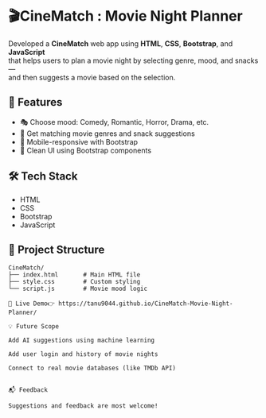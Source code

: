 # 🎬CineMatch : Movie Night Planner 
Developed a **CineMatch** web app using **HTML**, **CSS**, **Bootstrap**, and **JavaScript**  
that helps users to plan a movie night by selecting genre, mood, and snacks —  
and then suggests a movie based on the selection.

## 🚀 Features

- 🎭 Choose mood: Comedy, Romantic, Horror, Drama, etc.
- 🍿 Get matching movie genres and snack suggestions
- 📱 Mobile-responsive with Bootstrap
- 🎨 Clean UI using Bootstrap components

## 🛠️ Tech Stack

- HTML  
- CSS  
- Bootstrap  
- JavaScript

## 📂 Project Structure

```plaintext
CineMatch/
├── index.html       # Main HTML file
├── style.css        # Custom styling
└── script.js        # Movie mood logic

🔗 Live Demo👉 https://tanu9044.github.io/CineMatch-Movie-Night-Planner/

💡 Future Scope

Add AI suggestions using machine learning

Add user login and history of movie nights

Connect to real movie databases (like TMDb API)


📬 Feedback

Suggestions and feedback are most welcome!
